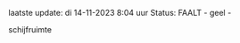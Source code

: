 laatste update: 
di 14-11-2023  8:04   uur 
Status: FAALT - geel - 
<div class="service Y">schijfruimte</div>